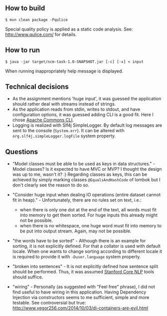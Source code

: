 ## How to build

  `$ mvn clean package -Pqulice`

Special quality policy is applied as a static code analysis. See:
http://www.qulice.com/ for details.

## How to run

  `$ java -jar target/ncm-task-1.0-SNAPSHOT.jar [-c] [-x] < input`

When running inappropriately help message is displayed.

## Technical decisions

* As the assignment mentions 'huge input', it was guessed the application
should rather deal with streams instead of strings.
* As the application reads from stdin, writes to stdout, and have
configuration options, it was guessed adding CLI is a good fit.
Here I chose [Apache Commons CLI](https://commons.apache.org/proper/commons-cli/).
* Logging is realized with Slf4j SimpleLogger. By default log
messages are sent to the console (`System.err`). It can be altered
with `org.slf4j.simpleLogger.logFile` system property.

## Questions

* "Model classes must be able to be used as keys in data structures." - 
Model classes? Is it expected to have MVC or MVP? I thought the design was
up to me, wasn't it? :)
Regarding classes as keys, this can be achieved by simply marking classes
`@EqualsAndHashCode` of lombok but I don't clearly see the reason to do so.

* "Consider huge input when dealing IO operations (entire dataset cannot
fit in heap)." - 
Unfortunately, there are no rules set on text, i.e.:
  * when there is only one dot at the end of the text,
all words must fit into memory to get them sorted. For huge inputs this
already might not be possible.
  * when there is no whitespace, one huge word must fit into memory to be
put into output stream. Again, may not be possible.

* "the words have to be sorted" - 
Although there is an example for sorting, it is not explicitly defined.
For that a collator is used with default locale. When one wants to change
sorting according to different locale it is required to provide it with
`-Duser.language` system property.

* "broken into sentences" - 
It is not explicitly defined how sentence split should be performed. Thus,
it was assumed
[Stanford Core NLP](http://nlp.stanford.edu/software/corenlp.shtml) tools
should suffice.

* "wiring" - 
Personally (as suggested with "Feel free" phrase), I did not find useful
to have wiring in this application. Having Dependency Injection
via constructors seems to me sufficient, simple and more testable.
See controversial but true:
http://www.yegor256.com/2014/10/03/di-containers-are-evil.html
